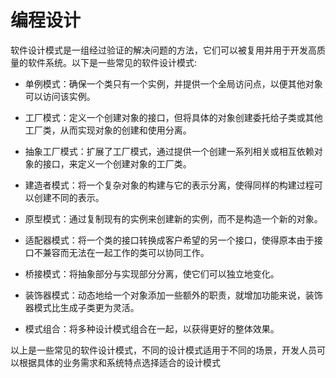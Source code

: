 # 编程设计
软件设计模式是一组经过验证的解决问题的方法，它们可以被复用并用于开发高质量的软件系统。以下是一些常见的软件设计模式:

* 单例模式：确保一个类只有一个实例，并提供一个全局访问点，以便其他对象可以访问该实例。

* 工厂模式：定义一个创建对象的接口，但将具体的对象创建委托给子类或其他工厂类，从而实现对象的创建和使用分离。

* 抽象工厂模式：扩展了工厂模式，通过提供一个创建一系列相关或相互依赖对象的接口，来定义一个创建对象的工厂类。

* 建造者模式：将一个复杂对象的构建与它的表示分离，使得同样的构建过程可以创建不同的表示。

* 原型模式：通过复制现有的实例来创建新的实例，而不是构造一个新的对象。

* 适配器模式：将一个类的接口转换成客户希望的另一个接口，使得原本由于接口不兼容而无法在一起工作的类可以协同工作。

* 桥接模式：将抽象部分与实现部分分离，使它们可以独立地变化。

* 装饰器模式：动态地给一个对象添加一些额外的职责，就增加功能来说，装饰器模式比生成子类更为灵活。

* 模式组合：将多种设计模式组合在一起，以获得更好的整体效果。

以上是一些常见的软件设计模式，不同的设计模式适用于不同的场景，开发人员可以根据具体的业务需求和系统特点选择适合的设计模式
